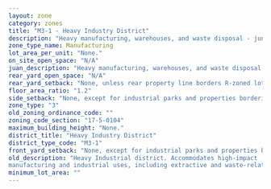 ```yaml
---
layout: zone
category: zones
title: "M3-1 - Heavy Industry District"
description: "Heavy manufacturing, warehouses, and waste disposal - junkyards, landfills, and incinerators."
zone_type_name: Manufacturing
lot_area_per_unit: "None."
on_site_open_space: "N/A"
juan_description: "Heavy manufacturing, warehouses, and waste disposal - junkyards, landfills, and incinerators."
rear_yard_open_space: "N/A"
rear_yard_setback: "None, unless rear property line borders R-zoned lot&#39;s side or rear property line. Then the minimum setback is 30 ft."
floor_area_ratio: "1.2"
side_setback: "None, except for industrial parks and properties bordering R-zoned lots (see 17-5-0405-A for details)."
zone_type: "3"
old_zoning_ordinance_code: ""
zoning_code_section: "17-5-0104"
maximum_building_height: "None."
district_title: "Heavy Industry District"
district_type_code: "M3-1"
front_yard_setback: "None, except for industrial parks and properties bordering R-zoned lots (see 17-5-0405-A for details)."
old_description: "Heavy Industrial district. Accommodates high-impact 
manufacturing and industrial uses, including extractive and waste-related uses."
minimum_lot_area: ""
---
```

